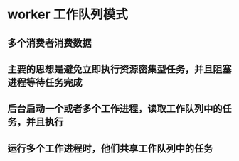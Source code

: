 # worker 工作队列模式
## 多个消费者消费数据
## 主要的思想是避免立即执行资源密集型任务，并且阻塞进程等待任务完成
## 后台启动一个或者多个工作进程，读取工作队列中的任务，并且执行
## 运行多个工作进程时，他们共享工作队列中的任务